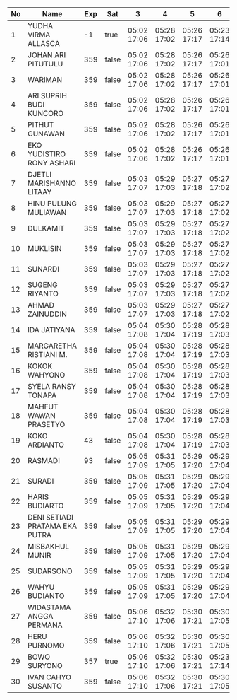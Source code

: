 | No | Name | Exp | Sat | 3 | 4 | 5 | 6 | 8 | 9 | 10 | 11 | 12 | 13 | 15 |
|-----|-----|-----|-----|-----|-----|-----|-----|-----|-----|-----|-----|-----|-----|-----|
| 1 | YUDHA VIRMA ALLASCA | -1 | true | 05:02 17:06 | 05:28 17:02 | 05:26 17:17 | 05:23 17:14 | 05:26 17:01 | 05:10 17:19 | 05:05 17:18 | 05:29 17:27 | 05:20 17:12 | 05:12 17:03 | 05:08 - |
| 2 | JOHAN ARI PITUTULU | 359 | false | 05:02 17:06 | 05:28 17:02 | 05:26 17:17 | 05:26 17:01 | 05:10 17:19 | 05:05 17:18 | 05:29 17:27 | 05:20 17:12 | 05:08 - |
| 3 | WARIMAN | 359 | false | 05:02 17:06 | 05:28 17:02 | 05:26 17:17 | 05:26 17:01 | 05:10 17:19 | 05:05 17:18 | 05:29 17:27 | 05:20 17:12 | 05:08 - |
| 4 | ARI SUPRIH BUDI KUNCORO | 359 | false | 05:02 17:06 | 05:28 17:02 | 05:26 17:17 | 05:26 17:01 | 05:10 17:19 | 05:05 17:18 | 05:29 17:27 | 05:20 17:12 | 05:08 - |
| 5 | PITHUT GUNAWAN | 359 | false | 05:02 17:06 | 05:28 17:02 | 05:26 17:17 | 05:26 17:01 | 05:10 17:19 | 05:05 17:18 | 05:29 17:27 | 05:20 17:12 | 05:08 - |
| 6 | EKO YUDISTIRO RONY ASHARI | 359 | false | 05:02 17:06 | 05:28 17:02 | 05:26 17:17 | 05:26 17:01 | 05:10 17:19 | 05:05 17:18 | 05:29 17:27 | 05:20 17:12 | 05:08 - |
| 7 | DJETLI MARISHANNO LITAAY | 359 | false | 05:03 17:07 | 05:29 17:03 | 05:27 17:18 | 05:27 17:02 | 05:11 17:20 | 05:06 17:19 | 05:30 17:28 | 05:21 17:13 | 05:09 - |
| 8 | HINU PULUNG MULIAWAN | 359 | false | 05:03 17:07 | 05:29 17:03 | 05:27 17:18 | 05:27 17:02 | 05:11 17:20 | 05:06 17:19 | 05:30 17:28 | 05:21 17:13 | 05:09 - |
| 9 | DULKAMIT | 359 | false | 05:03 17:07 | 05:29 17:03 | 05:27 17:18 | 05:27 17:02 | 05:11 17:20 | 05:06 17:19 | 05:30 17:28 | 05:21 17:13 | 05:09 - |
| 10 | MUKLISIN | 359 | false | 05:03 17:07 | 05:29 17:03 | 05:27 17:18 | 05:27 17:02 | 05:11 17:20 | 05:06 17:19 | 05:30 17:28 | 05:21 17:13 | 05:09 - |
| 11 | SUNARDI | 359 | false | 05:03 17:07 | 05:29 17:03 | 05:27 17:18 | 05:27 17:02 | 05:11 17:20 | 05:06 17:19 | 05:30 17:28 | 05:21 17:13 | 05:09 - |
| 12 | SUGENG RIYANTO | 359 | false | 05:03 17:07 | 05:29 17:03 | 05:27 17:18 | 05:27 17:02 | 05:11 17:20 | 05:06 17:19 | 05:30 17:28 | 05:21 17:13 | 05:09 - |
| 13 | AHMAD ZAINUDDIN | 359 | false | 05:03 17:07 | 05:29 17:03 | 05:27 17:18 | 05:27 17:02 | 05:11 17:20 | 05:06 17:19 | 05:30 17:28 | 05:21 17:14 | 05:09 - |
| 14 | IDA JATIYANA | 359 | false | 05:04 17:08 | 05:30 17:04 | 05:28 17:19 | 05:28 17:03 | 05:12 17:21 | 05:07 17:20 | 05:31 17:29 | 05:22 17:14 | 05:10 - |
| 15 | MARGARETHA RISTIANI M. | 359 | false | 05:04 17:08 | 05:30 17:04 | 05:28 17:19 | 05:28 17:03 | 05:12 17:21 | 05:07 17:20 | 05:31 17:29 | 05:22 17:14 | 05:10 - |
| 16 | KOKOK WAHYONO | 359 | false | 05:04 17:08 | 05:30 17:04 | 05:28 17:19 | 05:28 17:03 | 05:12 17:21 | 05:07 17:20 | 05:31 17:29 | 05:22 17:14 | 05:10 - |
| 17 | SYELA RANSY TONAPA | 359 | false | 05:04 17:08 | 05:30 17:04 | 05:28 17:19 | 05:28 17:03 | 05:12 17:21 | 05:07 17:20 | 05:31 17:29 | 05:22 17:14 | 05:10 - |
| 18 | MAHFUT WAWAN PRASETYO | 359 | false | 05:04 17:08 | 05:30 17:04 | 05:28 17:19 | 05:28 17:03 | 05:12 17:21 | 05:07 17:20 | 05:31 17:29 | 05:22 17:14 | 05:10 - |
| 19 | KOKO ARDIANTO | 43 | false | 05:04 17:08 | 05:30 17:04 | 05:28 17:19 | 05:28 17:03 | 05:12 17:21 | 05:07 17:20 | 05:31 17:29 | 05:22 17:14 | 05:10 - |
| 20 | RASMADI | 93 | false | 05:05 17:09 | 05:31 17:05 | 05:29 17:20 | 05:29 17:04 | 05:13 17:22 | 05:08 17:21 | 05:32 17:30 | 05:23 17:15 | 05:11 - |
| 21 | SURADI | 359 | false | 05:05 17:09 | 05:31 17:05 | 05:29 17:20 | 05:29 17:04 | 05:13 17:22 | 05:08 17:21 | 05:32 17:30 | 05:23 17:15 | 05:11 - |
| 22 | HARIS BUDIARTO | 359 | false | 05:05 17:09 | 05:31 17:05 | 05:29 17:20 | 05:29 17:04 | 05:13 17:22 | 05:08 17:21 | 01:52 17:30 | 05:23 17:15 | 05:11 - |
| 23 | DENI SETIADI PRATAMA EKA PUTRA | 359 | false | 05:05 17:09 | 05:31 17:05 | 05:29 17:20 | 05:29 17:04 | 05:13 17:22 | 05:08 17:21 | 05:32 17:30 | 05:23 17:15 | 05:11 - |
| 24 | MISBAKHUL MUNIR | 359 | false | 05:05 17:09 | 05:31 17:05 | 05:29 17:20 | 05:29 17:04 | 05:13 17:22 | 05:08 17:21 | 05:32 17:30 | 05:23 17:15 | 05:11 - |
| 25 | SUDARSONO | 359 | false | 05:05 17:09 | 05:31 17:05 | 05:29 17:20 | 05:29 17:04 | 05:13 17:22 | 05:08 17:21 | 05:32 17:30 | 05:23 17:15 | 05:11 - |
| 26 | WAHYU BUDIANTO | 359 | false | 05:05 17:09 | 05:31 17:05 | 05:29 17:20 | 05:29 17:04 | 05:13 17:22 | 05:08 17:21 | 05:32 17:30 | 05:23 17:16 | 05:11 - |
| 27 | WIDASTAMA ANGGA PERMANA | 359 | false | 05:06 17:10 | 05:32 17:06 | 05:30 17:21 | 05:30 17:05 | 05:14 17:23 | 05:09 17:22 | 05:33 17:31 | 05:24 17:16 | 05:12 - |
| 28 | HERU PURNOMO | 359 | false | 05:06 17:10 | 05:32 17:06 | 05:30 17:21 | 05:30 17:05 | 05:14 17:23 | 05:09 17:22 | 05:33 17:31 | 05:24 17:16 | 05:12 - |
| 29 | BOWO SURYONO | 357 | true | 05:06 17:10 | 05:32 17:06 | 05:30 17:21 | 05:23 17:14 | 05:30 17:05 | 05:14 17:23 | 05:09 17:22 | 05:33 17:31 | 05:24 17:16 | 05:12 17:03 | 05:12 - |
| 30 | IVAN CAHYO SUSANTO | 359 | false | 05:06 17:10 | 05:32 17:06 | 05:30 17:21 | 05:30 17:05 | 05:14 17:23 | 05:09 17:22 | 05:33 17:31 | 05:24 17:16 | 05:12 - |
